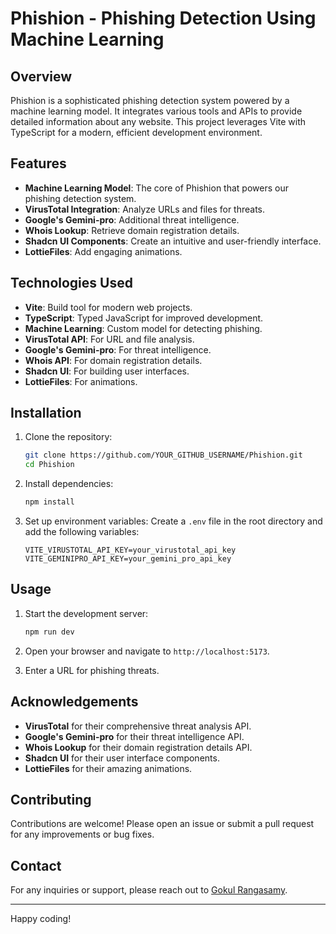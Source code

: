 # Phishion - Phishing Detection Using Machine Learning

## Overview
Phishion is a sophisticated phishing detection system powered by a machine learning model. It integrates various tools and APIs to provide detailed information about any website. This project leverages Vite with TypeScript for a modern, efficient development environment.

## Features
- **Machine Learning Model**: The core of Phishion that powers our phishing detection system.
- **VirusTotal Integration**: Analyze URLs and files for threats.
- **Google's Gemini-pro**: Additional threat intelligence.
- **Whois Lookup**: Retrieve domain registration details.
- **Shadcn UI Components**: Create an intuitive and user-friendly interface.
- **LottieFiles**: Add engaging animations.

## Technologies Used
- **Vite**: Build tool for modern web projects.
- **TypeScript**: Typed JavaScript for improved development.
- **Machine Learning**: Custom model for detecting phishing.
- **VirusTotal API**: For URL and file analysis.
- **Google's Gemini-pro**: For threat intelligence.
- **Whois API**: For domain registration details.
- **Shadcn UI**: For building user interfaces.
- **LottieFiles**: For animations.

## Installation
1. Clone the repository:
    ```sh
    git clone https://github.com/YOUR_GITHUB_USERNAME/Phishion.git
    cd Phishion
    ```

2. Install dependencies:
    ```sh
    npm install
    ```

3. Set up environment variables:
    Create a `.env` file in the root directory and add the following variables:
    ```env
    VITE_VIRUSTOTAL_API_KEY=your_virustotal_api_key
    VITE_GEMINIPRO_API_KEY=your_gemini_pro_api_key
    ```

## Usage
1. Start the development server:
    ```sh
    npm run dev
    ```

2. Open your browser and navigate to `http://localhost:5173`.

3. Enter a URL  for phishing threats.


## Acknowledgements
- **VirusTotal** for their comprehensive threat analysis API.
- **Google's Gemini-pro** for their threat intelligence API.
- **Whois Lookup** for their domain registration details API.
- **Shadcn UI** for their user interface components.
- **LottieFiles** for their amazing animations.

## Contributing
Contributions are welcome! Please open an issue or submit a pull request for any improvements or bug fixes.

## Contact
For any inquiries or support, please reach out to [Gokul Rangasamy](mailto:gokulrangasamy121@gmail.com).

---

Happy coding!
